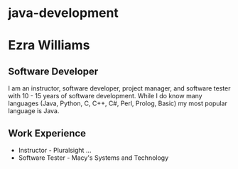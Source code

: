 # java-development

Ezra Williams
=============
Software Developer
------------------
I am an instructor, software developer, project manager, and software tester
with 10 - 15 years of software development.
While I do know many languages (Java, Python, C, C++, C#, Perl, Prolog, Basic) my most popular language is Java.

Work Experience
---------------
* Instructor - Pluralsight ...
* Software Tester - Macy's Systems and Technology


